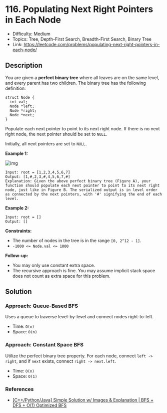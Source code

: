 # 116. Populating Next Right Pointers in Each Node

- Difficulty: Medium
- Topics: Tree, Depth-First Search, Breadth-First Search, Binary Tree
- Link: https://leetcode.com/problems/populating-next-right-pointers-in-each-node/

## Description

You are given a **perfect binary tree** where all leaves are on the same level, and every parent has two children. The binary tree has the following definition:

```
struct Node {
  int val;
  Node *left;
  Node *right;
  Node *next;
}
```

Populate each next pointer to point to its next right node. If there is no next right node, the next pointer should be set to `NULL`.

Initially, all next pointers are set to `NULL`.

**Example 1:**

![img](https://assets.leetcode.com/uploads/2019/02/14/116_sample.png)

```
Input: root = [1,2,3,4,5,6,7]
Output: [1,#,2,3,#,4,5,6,7,#]
Explanation: Given the above perfect binary tree (Figure A), your function should populate each next pointer to point to its next right node, just like in Figure B. The serialized output is in level order as connected by the next pointers, with '#' signifying the end of each level.
```

**Example 2:**

```
Input: root = []
Output: []
```

**Constraints:**

- The number of nodes in the tree is in the range `[0, 2^12 - 1]`.
- `-1000 <= Node.val <= 1000`

**Follow-up:**

- You may only use constant extra space.
- The recursive approach is fine. You may assume implicit stack space does not count as extra space for this problem.

## Solution

### Approach: Queue-Based BFS

Uses a queue to traverse level-by-level and connect nodes right-to-left.

- Time: `O(n)`
- Space: `O(n)`

### Approach: Constant Space BFS

Utilize the perfect binary tree property. For each node, connect `left -> right`, and if `next` exists, connect `right -> next.left`.

- Time: `O(n)`
- Space: `O(1)`

### References

- [[C++/Python/Java] Simple Solution w/ Images & Explanation | BFS + DFS + O(1) Optimized BFS](https://leetcode.com/problems/populating-next-right-pointers-in-each-node/solutions/1654181/c-python-java-simple-solution-w-images-explanation-bfs-dfs-o-1-optimized-bfs/)
